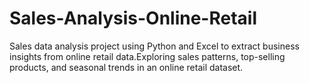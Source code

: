 # Sales-Analysis-Online-Retail
Sales data analysis project using Python and Excel to extract business insights from online retail data.Exploring sales patterns, top-selling products, and seasonal trends in an online retail dataset.
